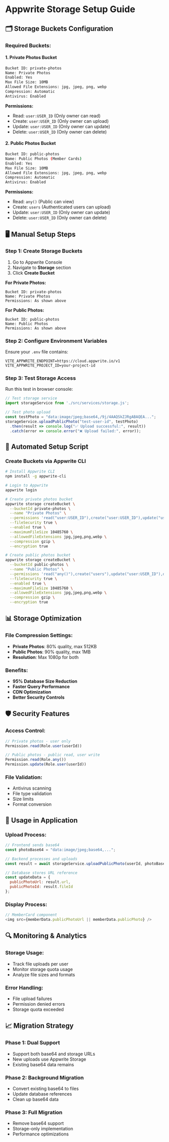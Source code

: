 # Appwrite Storage Setup Guide

## 🗂️ Storage Buckets Configuration

### Required Buckets:

#### 1. Private Photos Bucket
```bash
Bucket ID: private-photos
Name: Private Photos
Enabled: Yes
Max File Size: 10MB
Allowed File Extensions: jpg, jpeg, png, webp
Compression: Automatic
Antivirus: Enabled
```

**Permissions:**
- Read: `user:USER_ID` (Only owner can read)
- Create: `user:USER_ID` (Only owner can upload)
- Update: `user:USER_ID` (Only owner can update)
- Delete: `user:USER_ID` (Only owner can delete)

#### 2. Public Photos Bucket
```bash
Bucket ID: public-photos
Name: Public Photos (Member Cards)
Enabled: Yes
Max File Size: 10MB
Allowed File Extensions: jpg, jpeg, png, webp
Compression: Automatic
Antivirus: Enabled
```

**Permissions:**
- Read: `any()` (Public can view)
- Create: `users` (Authenticated users can upload)
- Update: `user:USER_ID` (Only owner can update)
- Delete: `user:USER_ID` (Only owner can delete)

## 🖥️ Manual Setup Steps

### Step 1: Create Storage Buckets

1. Go to Appwrite Console
2. Navigate to **Storage** section
3. Click **Create Bucket**

**For Private Photos:**
```
Bucket ID: private-photos
Name: Private Photos
Permissions: As shown above
```

**For Public Photos:**
```
Bucket ID: public-photos
Name: Public Photos
Permissions: As shown above
```

### Step 2: Configure Environment Variables

Ensure your `.env` file contains:
```env
VITE_APPWRITE_ENDPOINT=https://cloud.appwrite.io/v1
VITE_APPWRITE_PROJECT_ID=your-project-id
```

### Step 3: Test Storage Access

Run this test in browser console:
```javascript
// Test storage service
import storageService from './src/services/storage.js';

// Test photo upload
const testPhoto = "data:image/jpeg;base64,/9j/4AAQSkZJRgABAQEA...";
storageService.uploadPublicPhoto("test-user-id", testPhoto)
  .then(result => console.log("✅ Upload successful:", result))
  .catch(error => console.error("❌ Upload failed:", error));
```

## 🔧 Automated Setup Script

### Create Buckets via Appwrite CLI

```bash
# Install Appwrite CLI
npm install -g appwrite-cli

# Login to Appwrite
appwrite login

# Create private photos bucket
appwrite storage createBucket \
  --bucketId private-photos \
  --name "Private Photos" \
  --permissions 'read("user:USER_ID"),create("user:USER_ID"),update("user:USER_ID"),delete("user:USER_ID")' \
  --fileSecurity true \
  --enabled true \
  --maximumFileSize 10485760 \
  --allowedFileExtensions jpg,jpeg,png,webp \
  --compression gzip \
  --encryption true

# Create public photos bucket  
appwrite storage createBucket \
  --bucketId public-photos \
  --name "Public Photos" \
  --permissions 'read("any()"),create("users"),update("user:USER_ID"),delete("user:USER_ID")' \
  --fileSecurity true \
  --enabled true \
  --maximumFileSize 10485760 \
  --allowedFileExtensions jpg,jpeg,png,webp \
  --compression gzip \
  --encryption true
```

## 📊 Storage Optimization

### File Compression Settings:
- **Private Photos**: 80% quality, max 512KB
- **Public Photos**: 90% quality, max 1MB  
- **Resolution**: Max 1080p for both

### Benefits:
- **95% Database Size Reduction**
- **Faster Query Performance**  
- **CDN Optimization**
- **Better Security Controls**

## 🛡️ Security Features

### Access Control:
```javascript
// Private photos - user only
Permission.read(Role.user(userId))

// Public photos - public read, user write
Permission.read(Role.any())
Permission.update(Role.user(userId))
```

### File Validation:
- Antivirus scanning
- File type validation  
- Size limits
- Format conversion

## 🚀 Usage in Application

### Upload Process:
```javascript
// Frontend sends base64
const photoBase64 = "data:image/jpeg;base64,...";

// Backend processes and uploads
const result = await storageService.uploadPublicPhoto(userId, photoBase64);

// Database stores URL reference
const updateData = {
  publicPhotoUrl: result.url,
  publicPhotoId: result.fileId
};
```

### Display Process:
```javascript
// MemberCard component
<img src={memberData.publicPhotoUrl || memberData.publicPhoto} />
```

## 🔍 Monitoring & Analytics

### Storage Usage:
- Track file uploads per user
- Monitor storage quota usage
- Analyze file sizes and formats

### Error Handling:
- File upload failures
- Permission denied errors
- Storage quota exceeded

## 📈 Migration Strategy

### Phase 1: Dual Support
- Support both base64 and storage URLs
- New uploads use Appwrite Storage
- Existing base64 data remains

### Phase 2: Background Migration
- Convert existing base64 to files
- Update database references
- Clean up base64 data

### Phase 3: Full Migration
- Remove base64 support
- Storage-only implementation
- Performance optimizations 